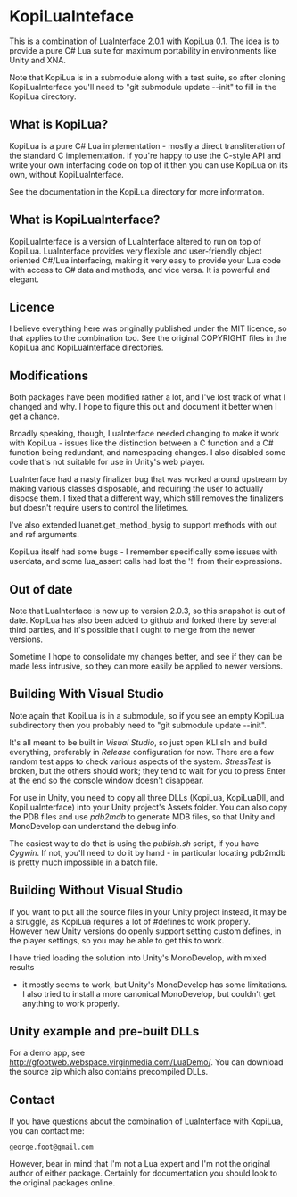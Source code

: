 KopiLuaInteface
===============

This is a combination of LuaInterface 2.0.1 with KopiLua 0.1.  The idea is
to provide a pure C# Lua suite for maximum portability in environments like
Unity and XNA.

Note that KopiLua is in a submodule along with a test suite, so after 
cloning KopiLuaInterface you'll need to "git submodule update --init" 
to fill in the KopiLua directory.

What is KopiLua?
----------------

KopiLua is a pure C# Lua implementation - mostly a direct transliteration 
of the standard C implementation.  If you're happy to use the C-style API
and write your own interfacing code on top of it then you can use KopiLua 
on its own, without KopiLuaInterface.

See the documentation in the KopiLua directory for more information.

What is KopiLuaInterface?
-------------------------

KopiLuaInterface is a version of LuaInterface altered to run on top of 
KopiLua.  LuaInterface provides very flexible and user-friendly object
oriented C#/Lua interfacing, making it very easy to provide your Lua 
code with access to C# data and methods, and vice versa.  It is powerful 
and elegant.

Licence
-------

I believe everything here was originally published under the MIT licence, so
that applies to the combination too.  See the original COPYRIGHT files in
the KopiLua and KopiLuaInterface directories.

Modifications
-------------

Both packages have been modified rather a lot, and I've lost track of what I
changed and why.  I hope to figure this out and document it better when I 
get a chance.

Broadly speaking, though, LuaInterface needed changing to
make it work with KopiLua - issues like the distinction between a C function
and a C# function being redundant, and namespacing changes.  I also disabled 
some code that's not suitable for use in Unity's web player.

LuaInterface had a nasty finalizer bug that was worked around upstream by
making various classes disposable, and requiring the user to actually dispose
them.  I fixed that a different way, which still removes the finalizers but
doesn't require users to control the lifetimes.

I've also extended luanet.get_method_bysig to support methods with out and ref
arguments.

KopiLua itself had some bugs - I remember specifically some issues with
userdata, and some lua_assert calls had lost the '!' from their expressions.

Out of date
-----------

Note that LuaInterface is now up to version 2.0.3, so this snapshot is out
of date.  KopiLua has also been added to github and forked there by several
third parties, and it's possible that I ought to merge from the newer
versions.

Sometime I hope to consolidate my changes better, and see if they can be made
less intrusive, so they can more easily be applied to newer versions.

Building With Visual Studio
---------------------------

Note again that KopiLua is in a submodule, so if you see an empty KopiLua 
subdirectory then you probably need to "git submodule update --init".

It's all meant to be built in _Visual Studio_, so just open KLI.sln and build 
everything, preferably in _Release_ configuration for now.  There are a few 
random test apps to check various aspects of the system.  _StressTest_ is 
broken, but the others should work; they tend to wait for you to press Enter 
at the end so the console window doesn't disappear.

For use in Unity, you need to copy all three DLLs (KopiLua, KopiLuaDll, and 
KopiLuaInterface) into your Unity project's Assets folder.  You can also 
copy the PDB files and use _pdb2mdb_ to generate MDB files, so that Unity and 
MonoDevelop can understand the debug info.

The easiest way to do that is using the _publish.sh_ script, if you have 
_Cygwin_.  If not, you'll need to do it by hand - in particular locating 
pdb2mdb is pretty much impossible in a batch file.

Building Without Visual Studio
------------------------------

If you want to put all the source files in your Unity project instead, it
may be a struggle, as KopiLua requires a lot of #defines to work properly.  
However new Unity versions do openly support setting custom defines, in the 
player settings, so you may be able to get this to work.

I have tried loading the solution into Unity's MonoDevelop, with mixed results
- it mostly seems to work, but Unity's MonoDevelop has some limitations.  I
also tried to install a more canonical MonoDevelop, but couldn't get anything
to work properly.

Unity example and pre-built DLLs
--------------------------------

For a demo app, see http://gfootweb.webspace.virginmedia.com/LuaDemo/.  You
can download the source zip which also contains precompiled DLLs.

Contact
-------

If you have questions about the combination of LuaInterface with KopiLua,
you can contact me:

    george.foot@gmail.com

However, bear in mind that I'm not a Lua expert and I'm not the original
author of either package.  Certainly for documentation you should look to
the original packages online.


